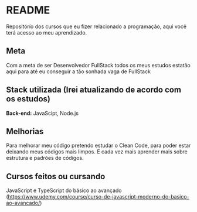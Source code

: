 
# README

Repositórío dos cursos que eu fizer relacionado a programação, aqui você terá acesso ao meu aprendizado.

## Meta

Com a meta de ser Desenvolvedor FullStack todos os meus estudos estatão aqui para até eu conseguir a tão sonhada vaga de FullStack

## Stack utilizada (Irei atualizando de acordo com os estudos)

**Back-end:** JavaScipt, Node.js


## Melhorias

Para melhorar meu código pretendo estudar o Clean Code, para poder estar deixando meus códigos mais limpos. E cada vez mais aprender mais sobre estrutura e padrões de códigos.

## Cursos feitos ou cursando

JavaScript e TypeScript do básico ao avançado
(https://www.udemy.com/course/curso-de-javascript-moderno-do-basico-ao-avancado/)
